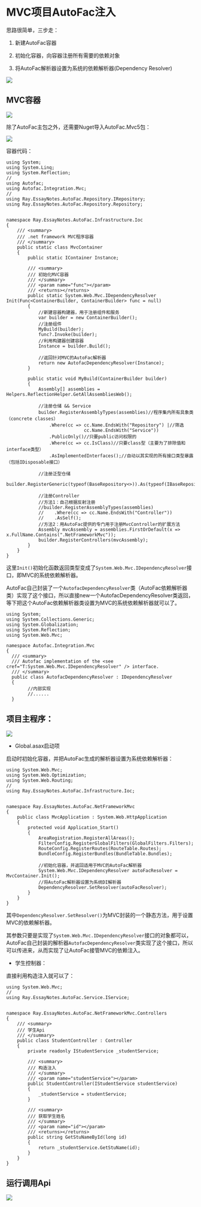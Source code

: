 # MVC项目AutoFac注入

思路很简单，三步走：
1. 新建AutoFac容器

2. 初始化容器，向容器注册所有需要的依赖对象

3. 将AutoFac解析器设置为系统的依赖解析器(Dependency Resolver)

![](https://img2018.cnblogs.com/blog/1327955/201907/1327955-20190718092511428-259664830.png)

## MVC容器
![](https://img2018.cnblogs.com/blog/1327955/201907/1327955-20190718094640374-2107560642.png)


除了AutoFac主包之外，还需要Nuget导入AutoFac.Mvc5包：

![](https://img2018.cnblogs.com/blog/1327955/201907/1327955-20190712180105111-57057359.png)


容器代码：

```
using System;
using System.Linq;
using System.Reflection;
//
using Autofac;
using Autofac.Integration.Mvc;
//
using Ray.EssayNotes.AutoFac.Repository.IRepository;
using Ray.EssayNotes.AutoFac.Repository.Repository;


namespace Ray.EssayNotes.AutoFac.Infrastructure.Ioc
{
    /// <summary>
    /// .net framework MVC程序容器
    /// </summary>
    public static class MvcContainer
    {
        public static IContainer Instance;

        /// <summary>
        /// 初始化MVC容器
        /// </summary>
        /// <param name="func"></param>
        /// <returns></returns>
        public static System.Web.Mvc.IDependencyResolver Init(Func<ContainerBuilder, ContainerBuilder> func = null)
        {
            //新建容器构建器，用于注册组件和服务
            var builder = new ContainerBuilder();
            //注册组件
            MyBuild(builder); 
            func?.Invoke(builder);
            //利用构建器创建容器
            Instance = builder.Build();

            //返回针对MVC的AutoFac解析器
            return new AutofacDependencyResolver(Instance);
        }

        public static void MyBuild(ContainerBuilder builder)
        {
            Assembly[] assemblies = Helpers.ReflectionHelper.GetAllAssembliesWeb();

            //注册仓储 && Service
            builder.RegisterAssemblyTypes(assemblies)//程序集内所有具象类（concrete classes）
                .Where(cc => cc.Name.EndsWith("Repository") |//筛选
                             cc.Name.EndsWith("Service"))
                .PublicOnly()//只要public访问权限的
                .Where(cc => cc.IsClass)//只要class型（主要为了排除值和interface类型）
                .AsImplementedInterfaces();//自动以其实现的所有接口类型暴露（包括IDisposable接口）

            //注册泛型仓储
            builder.RegisterGeneric(typeof(BaseRepository<>)).As(typeof(IBaseRepository<>));

            //注册Controller
            //方法1：自己根据反射注册
            //builder.RegisterAssemblyTypes(assemblies)
            //    .Where(cc => cc.Name.EndsWith("Controller"))
            //    .AsSelf();
            //方法2：用AutoFac提供的专门用于注册MvcController的扩展方法
            Assembly mvcAssembly = assemblies.FirstOrDefault(x => x.FullName.Contains(".NetFrameworkMvc"));
            builder.RegisterControllers(mvcAssembly);
        }
    }
}
```

这里`Init()`初始化函数返回类型变成了`System.Web.Mvc.IDependencyResolver`接口，即MVC的系统依赖解析器。

AutoFac自己封装了一个`AutofacDependencyResolver`类（AutoFac依赖解析器类）实现了这个接口，所以直接new一个AutofacDependencyResolver类返回，等下把这个AutoFac依赖解析器类设置为MVC的系统依赖解析器就可以了。

```
using System;
using System.Collections.Generic;
using System.Globalization;
using System.Reflection;
using System.Web.Mvc;

namespace Autofac.Integration.Mvc
{
  /// <summary>
  /// Autofac implementation of the <see cref="T:System.Web.Mvc.IDependencyResolver" /> interface.
  /// </summary>
  public class AutofacDependencyResolver : IDependencyResolver
  {
        //内部实现
        //......
  }
```

## 项目主程序：

![](https://img2018.cnblogs.com/blog/1327955/201907/1327955-20190712180628556-1736654220.png)

* Global.asax启动项

启动时初始化容器，并把AutoFac生成的解析器设置为系统依赖解析器：
```
using System.Web.Mvc;
using System.Web.Optimization;
using System.Web.Routing;
//
using Ray.EssayNotes.AutoFac.Infrastructure.Ioc;


namespace Ray.EssayNotes.AutoFac.NetFrameworkMvc
{
    public class MvcApplication : System.Web.HttpApplication
    {
        protected void Application_Start()
        {
            AreaRegistration.RegisterAllAreas();
            FilterConfig.RegisterGlobalFilters(GlobalFilters.Filters);
            RouteConfig.RegisterRoutes(RouteTable.Routes);
            BundleConfig.RegisterBundles(BundleTable.Bundles);

            //初始化容器，并返回适用于MVC的AutoFac解析器
            System.Web.Mvc.IDependencyResolver autoFacResolver = MvcContainer.Init();
            //将AutoFac解析器设置为系统DI解析器
            DependencyResolver.SetResolver(autoFacResolver);
        }
    }
}

```

其中`DependencyResolver.SetResolver()`为MVC封装的一个静态方法，用于设置MVC的依赖解析器。

其参数只要是实现了`System.Web.Mvc.IDependencyResolver`接口的对象都可以，AutoFac自己封装的解析器`AutofacDependencyResolver`类实现了这个接口，所以可以传进来，从而实现了让AutoFac接管MVC的依赖注入。

* 学生控制器：

直接利用构造注入就可以了：
```
using System.Web.Mvc;
//
using Ray.EssayNotes.AutoFac.Service.IService;


namespace Ray.EssayNotes.AutoFac.NetFrameworkMvc.Controllers
{
    /// <summary>
    /// 学生Api
    /// </summary>
    public class StudentController : Controller
    {
        private readonly IStudentService _studentService;

        /// <summary>
        /// 构造注入
        /// </summary>
        /// <param name="studentService"></param>
        public StudentController(IStudentService studentService)
        {
            _studentService = studentService;
        }

        /// <summary>
        /// 获取学生姓名
        /// </summary>
        /// <param name="id"></param>
        /// <returns></returns>
        public string GetStuNameById(long id)
        {
            return _studentService.GetStuName(id);
        }
    }
}
```

## 运行调用Api
![](https://img2018.cnblogs.com/blog/1327955/201907/1327955-20190718092613192-1459181398.png)

